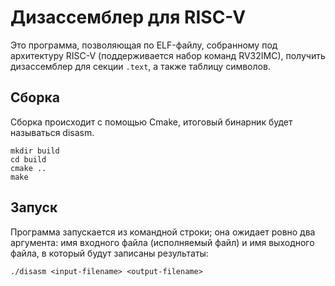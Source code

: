 # Дизассемблер для RISC-V

Это программа, позволяющая по ELF-файлу, собранному под архитектуру RISC-V (поддерживается набор команд RV32IMC), получить дизассемблер для секции `.text`, а также таблицу символов. 

## Сборка

Сборка происходит с помощью Cmake, итоговый бинарник будет называться disasm.

```
mkdir build
cd build
cmake ..
make
```

## Запуск

Программа запускается из командной строки; она ожидает ровно два аргумента: имя входного файла (исполняемый файл) и имя выходного файла, в который будут записаны результаты:

```
./disasm <input-filename> <output-filename>
```
